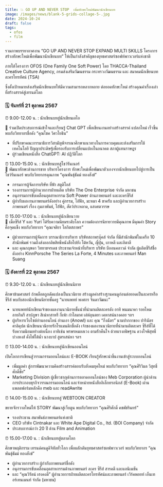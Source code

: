 ```yaml
---
title: 💥 GO UP AND NEVER STOP  เพิ่มทักษะใหม่พัฒนานักเขียนบท
image: /images/news/blank-5-grids-collage-5-.jpg
date: 2024-10-24
draft: false
tags:
  - ofos
  - film
---
```

รวมภาพบรรยากาศงาน “GO UP AND NEVER STOP EXPAND  MULTI SKILLS โครงการสร้างทักษะใหม่เพื่อพัฒนานักเขียนบท” ให้เป็นกำลังสำคัญของยุทธศาสตร์ซอฟท์พาวเวอร์แห่งชาติ 

ภายใต้โครงการ OFOS (One Family One Soft Power) โดย THACCA-Thailand Creative Culture Agency, กรมส่งเสริมวัฒนธรรม กระทรวงวัฒนธรรม และ สมาคมนักเขียนบทละครโทรทัศน์ (TSA) 

ซึ่งตั้งเป้าหมายส่งเสริมนักเขียนบทให้มีความสามารถหลากหลาย ต่อยอดทักษะใหม่ สร้างคุณค่าเรื่องเล่าที่สร้างสรรค์สู่เทรนด์โลก

### 🗓️ จันทร์ที่ 21 ตุลาคม 2567


⏰ 9.00-12.00 น.  : นักเขียนบทสู่นักเขียนเอไอ  

📍 ร่วมเปิดประสบการณ์เข้าใจและเรียนรู้ Chat GPT เพื่อเขียนงานอย่างสร้างสรรค์ แปลกใหม่ เร็วขึ้น พบกับวิทยากรชื่อดัง “คุณโชค  วิศวโยธิน”   

* ที่ปรึกษาคณะกรรมาธิการวิสามัญพิจารณาศึกษาแนวทางในการควบคุมและส่งเสริมการใช้เทคโนโลยี ปัญญาประดิษฐ์เพื่อรองรับการเปลี่ยนแปลงในอนาคต สภาผู้แทนราษฎร 
* ผู้ร่วมเขียนหนังสือ ChatGPT: AI ปฏิวัติโลก



⏰ 13.00-15.00 น. : นักเขียนบทสู่โชว์รันเนอร์\
📍 พัฒนาทักษะด้านการขาย บริหารโครงการ ทักษะใหม่เพื่อพัฒนาตัวเองจากนักเขียนบทไปสู่การเป็นโชว์รันเนอร์ พบกับวิทยากรคุณภาพ “คุณพันธุ์ธัมม์ ทองสังข์” 

* กรรมการผู้จัดการบริษัท ที่ฟ้า สตูดิโอส์   
* รองกรรมการผู้อำนวยการฝ่ายผลิต บริษัท The One Enterprise  จำกัด มหาชน  
* อนุกรรมการขับเคลื่อนอุตสาหกรรม Soft Power ด้านภาพยนตร์ และละครซีรีส์
* ผู้กำกับผลงานภาพยนตร์ดังอย่าง คู่กรรม, ไอ้ฟัก, มะหมา 4 ขาครับ และผู้อำนวยการสร้างภาพยนตร์ เรื่อง กุมภาพันธ์, ไอ้ฟัก, สัตว์ประหลาด, แสงศตวรรษ  



⏰ 15.00-17.00 น. : นักเขียนบทสู่นักเขียนวาย\
📍 เมื่อซีรีส์ Y และ Yuri  ได้รับความนิยมระดับโลก ความต้องการนิยายวายมีคุณภาพ มีคุณค่า Story คือจุดแข็ง พบกับวิทยากร “คุณเจติยา โลกิตสถาพร” 

* ผู้ช่วยกรรมการผู้จัดการ บรรณาธิการบริหาร บริษัทสถาพรบุ๊คส์ จำกัด ที่มีสำนักพิมพ์ในเครือ 10 สำนักพิมพ์ รวมถึงส่งออกลิขสิทธิ์หนังสือไปยัง ไต้หวัน, ญี่ปุ่น, เกาหลี และอิตาลี
* และ คุณกฤษดา วิทยาขจรเดช ประธานเจ้าหน้าที่บริหาร บริษัท บีออนคลาวด์ จำกัด ผู้ผลิตซีรีส์ชื่อดังอย่าง KinnPorsche The Series La Forte, 4 Minutes และภาพยนตร์ Man Suang



### 🗓️ อังคารที่ 22 ตุลาคม 2567


⏰ 9.30-12.00 น. : นักเขียนบทสู่นักเขียนนิยาย 

ศึกษาข้ามศาสตร์ ถ้าพล็อตถูกดัดแปลงเป็นนวนิยาย สร้างมูลค่าสร้างฐานคนดูก่อนต่อยอดเป็นละครหรือซีรีส์ พบกับสองนักเขียนนิยายชั้นครู  “นายแพทย์ พงศกร จินดาวัฒนะ” 

* นายแพทย์นักเขียนเจ้าของผลงานนวนิยายชั้นนำที่นำมาผลิตละครดัง อาทิ พนมนาคา รอยไหม ลายกินรี สาปภูษา สิเน่หาสาหรี  กี่เพ้า กำไลมาศ เล่ห์ลุนตยา  เคหาสน์นางคอย  ฯลฯ 
* ผู้บริหารเว็บไซต์อ่านออนไลน์ อ่านเอา (Anowl) และ คุณ “กิ่งฉัตร” นามปากกาของ ปาริฉัตร ศาลิคุปต นักเขียนนวนิยายรักโรแมนติกชื่อดัง เจ้าของผลงานนวนิยายที่นำมาผลิตละคร  ซีรีส์ที่ได้รับความนิยมอย่างต่อเนื่อง อาทิเช่น  พรพรหมอลเวง  ตามรักคืนใจ ด้วยแรงอธิษฐาน ดวงใจพิสุทธิ์  บ่วงหงส์  ดั่งไฟใต้น้ำ นางบาป  สูตรเสน่หา  ฯลฯ



⏰ 13.00-14.00 น. : นักเขียนบทสู่นักเขียนออนไลน์

เปิดโลกการเขียนสู่วรรณกรรมออนไลน์และ E-BOOK เรียนรู้ทักษะนำชิ้นงานเข้าสู่ระบบออนไลน์

* เพิ่มมูลค่า สู่การพัฒนาความคิดสร้างสรรค์ตอบรับสังคมยุคใหม่ พบกับวิทยากร “คุณศิริวิมล วิสุทธิ์ศักดิ์ชัย” 
* Marketing Division  ผู้เชี่ยวชาญด้านการตลาดออนไลน์ของ Meb Corporation ผู้นำด้านการประกอบธุรกิจวรรณกรรมออนไลน์ และจำหน่ายหนังสืออิเล็กทรอนิกส์ (E-Book) ผ่านแพลตฟอร์มหลักคือ meb และ readAwrite



⏰ 14.00-15.00 น. : นักเขียนบทสู่ WEBTOON CREATOR

ขยายจักรวาลใหม่ให้ STORY พัฒนาสู่เว็บตูน พบกับวิทยากร “คุณศิริศักดิ์ คชพัชรินทร์” 

* รองประธาน สมาพันธ์ภาพยนตร์แห่งชาติ
* CEO  บริษัท  Cintnakar และ White Ape Digital Co., ltd. (BOI Company) จำกัด 
* ประสบการณ์กว่า 20 ปี ด้าน Film and Animation



⏰ 15.00-17.00 น. : นักเขียนบทสู่ตลาดโลก

ศึกษาพฤติกรรม เทรนด์คนดูดิจิทัลทั่วโลก เพื่อผลักดันยุทธศาสตร์ซอฟพาวเวอร์ พบกับวิทยากร “คุณพันธุ์ธัมม์ ทองสังข์”  

* ผู้อำนวยการสร้าง ผู้กำกับภาพยนตร์ชื่อดัง 
* อนุกรรมการขับเคลื่อนอุตสาหกรรมด้านภาพยนตร์ ละคร ซีรีส์ สารคดี และแอนิเมชัน 
* และ “คุณวิรัตน์ เฮงคงดี” ผู้อำนวยการฝ่ายผลิตละครโทรทัศน์และภาพยนตร์  เวิร์คพอยท์ เอ็นเทอร์เทนเมนท์ จำกัด (มหาชน)
